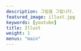 ```yaml
---
description: 그림을 그립니다.
featured_image: illust.jpg
keywords: [youtube]
title: Illust
weight: 1
menus: "main"
---
```

